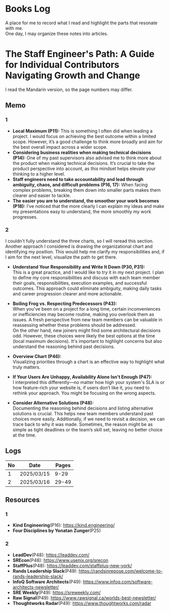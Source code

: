 # Books Log
A place for me to record what I read and highlight the parts that resonate with me.  
One day, I may organize these notes into articles.

# The Staff Engineer's Path: A Guide for Individual Contributors Navigating Growth and Change
I read the Mandarin version, so the page numbers may differ.

## Memo
### 1
- **Local Maximum (P11):** This is something I often did when leading a project. I would focus on achieving the best outcome within a limited scope. However, it’s a good challenge to think more broadly and aim for the best overall impact across a wider scope.
- **Considering business realities when making technical decisions (P14):** One of my past supervisors also advised me to think more about the product when making technical decisions. It’s crucial to take the product perspective into account, as this mindset helps elevate your thinking to a higher level.
- **Staff engineers need to take accountability and lead through ambiguity, chaos, and difficult problems (P16, 17):** When facing complex problems, breaking them down into smaller parts makes them clearer and easier to tackle.
- **The easier you are to understand, the smoother your work becomes (P18):** I’ve noticed that the more clearly I can explain my ideas and make my presentations easy to understand, the more smoothly my work progresses.



### 2
I couldn't fully understand the three charts, so I will reread this section.  
Another approach I considered is drawing the organizational chart and identifying my position. This would help me clarify my responsibilities and, if I aim for the next level, visualize the path to get there.  

- **Understand Your Responsibility and Write It Down (P30, P31):**  
  This is a great practice, and I would like to try it in my next project. I plan to define my core responsibilities and discuss with each team member their goals, responsibilities, execution examples, and successful outcomes. This approach could eliminate ambiguity, making daily tasks and career progression clearer and more actionable.  

- **Boiling Frog vs. Respecting Predecessors (P43):**  
  When you've been on a project for a long time, certain inconveniences or inefficiencies may become routine, making you overlook them as issues. A fresh perspective from new team members can be valuable in reassessing whether these problems should be addressed.  
  On the other hand, new joiners might find some architectural decisions odd. However, these choices were likely the best options at the time (local maximum decisions). It's important to highlight concerns but also understand the reasoning behind past decisions.  

- **Overview Chart (P46):**  
  Visualizing priorities through a chart is an effective way to highlight what truly matters.  

- **If Your Users Are Unhappy, Availability Alone Isn't Enough (P47):**  
  I interpreted this differently—no matter how high your system's SLA is or how feature-rich your website is, if users don’t like it, you need to rethink your approach. You might be focusing on the wrong aspects.  

- **Consider Alternative Solutions (P48):**  
  Documenting the reasoning behind decisions and listing alternative solutions is crucial. This helps new team members understand past choices more easily. Additionally, if we need to revisit a decision, we can trace back to why it was made. Sometimes, the reason might be as simple as tight deadlines or the team’s skill set, leaving no better choice at the time.  



## Logs
| No | Date       | Pages  |
|----|------------|--------|
| 1  | 2025/03/15 | 9-29   |
| 2  | 2025/03/16 | 29-49  |

## Resources
### 1
- **Kind Engineering**(P16): https://kind.engineering/
- **Four Disciplines by Yonatan Zunger**(P25)

### 2
- **LeadDev**(P48): https://leaddev.com/
- **SREcon**(P48): https://www.usenix.org/srecon
- **StaffPlus**(P48): https://leaddev.com/staffplus-new-york/
- **Rands Leadership Slack**(P49): https://randsinrepose.com/welcome-to-rands-leadership-slack/
- **InfoQ Software Architects**(P49): https://www.infoq.com/software-architects-newsletter/
- **SRE Weekly**(P49): https://sreweekly.com/
- **Raw Signal**(P49): https://www.rawsignal.ca/worlds-best-newsletter/
- **Thoughtworks Radar**(P49): https://www.thoughtworks.com/radar


